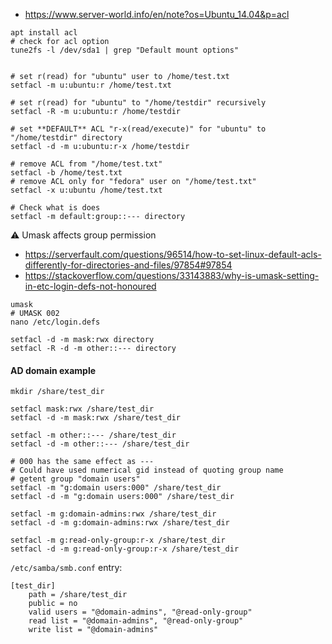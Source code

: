 * https://www.server-world.info/en/note?os=Ubuntu_14.04&p=acl

```shell
apt install acl
# check for acl option
tune2fs -l /dev/sda1 | grep "Default mount options"


# set r(read) for "ubuntu" user to /home/test.txt
setfacl -m u:ubuntu:r /home/test.txt

# set r(read) for "ubuntu" to "/home/testdir" recursively
setfacl -R -m u:ubuntu:r /home/testdir

# set **DEFAULT** ACL "r-x(read/execute)" for "ubuntu" to "/home/testdir" directory
setfacl -d -m u:ubuntu:r-x /home/testdir

# remove ACL from "/home/test.txt"
setfacl -b /home/test.txt
# remove ACL only for "fedora" user on "/home/test.txt"
setfacl -x u:ubuntu /home/test.txt

# Check what is does
setfacl -m default:group::--- directory
```

:warning: Umask affects group permission
* https://serverfault.com/questions/96514/how-to-set-linux-default-acls-differently-for-directories-and-files/97854#97854
* https://stackoverflow.com/questions/33143883/why-is-umask-setting-in-etc-login-defs-not-honoured
```shell
umask
# UMASK 002
nano /etc/login.defs
```
```
setfacl -d -m mask:rwx directory
setfacl -R -d -m other::--- directory
```

#### AD domain example

```shell
mkdir /share/test_dir

setfacl mask:rwx /share/test_dir
setfacl -d -m mask:rwx /share/test_dir

setfacl -m other::--- /share/test_dir
setfacl -d -m other::--- /share/test_dir

# 000 has the same effect as ---
# Could have used numerical gid instead of quoting group name
# getent group "domain users"
setfacl -m "g:domain users:000" /share/test_dir
setfacl -d -m "g:domain users:000" /share/test_dir

setfacl -m g:domain-admins:rwx /share/test_dir
setfacl -d -m g:domain-admins:rwx /share/test_dir

setfacl -m g:read-only-group:r-x /share/test_dir
setfacl -d -m g:read-only-group:r-x /share/test_dir
```
`/etc/samba/smb.conf` entry:
```
[test_dir]
    path = /share/test_dir
    public = no
    valid users = "@domain-admins", "@read-only-group"
    read list = "@domain-admins", "@read-only-group"
    write list = "@domain-admins"
```

